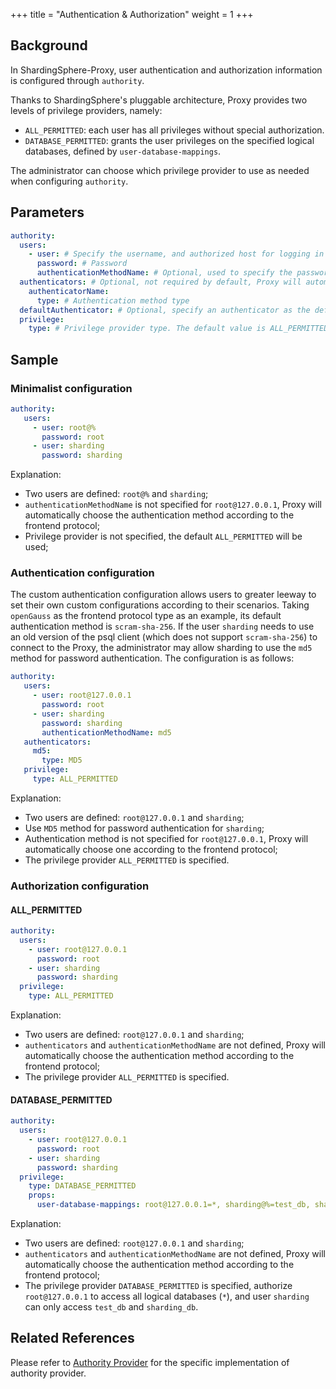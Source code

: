 +++
title = "Authentication & Authorization"
weight = 1
+++

## Background

In ShardingSphere-Proxy, user authentication and authorization information is configured through `authority`.

Thanks to ShardingSphere's pluggable architecture, Proxy provides two levels of privilege providers, namely: 

- `ALL_PERMITTED`: each user has all privileges without special authorization.
- `DATABASE_PERMITTED`: grants the user privileges on the specified logical databases, defined by `user-database-mappings`.

The administrator can choose which privilege provider to use as needed when configuring `authority`. 

## Parameters

```yaml
authority:
  users:
    - user: # Specify the username, and authorized host for logging in to the compute node. Format: <username>@<hostname>. When the hostname is % or an empty string, it indicates that the authorized host is not limited, username and hostname are case-insensitive
      password: # Password
      authenticationMethodName: # Optional, used to specify the password authentication method for the user
  authenticators: # Optional, not required by default, Proxy will automatically choose the authentication method according to the frontend protocol type
    authenticatorName:
      type: # Authentication method type
  defaultAuthenticator: # Optional, specify an authenticator as the default password authentication method
  privilege:
    type: # Privilege provider type. The default value is ALL_PERMITTED
```

## Sample

### Minimalist configuration

```yaml
authority:
   users:
     - user: root@%
       password: root
     - user: sharding
       password: sharding
```

Explanation:
- Two users are defined: `root@%` and `sharding`;
- `authenticationMethodName` is not specified for `root@127.0.0.1`, Proxy will automatically choose the authentication method according to the frontend protocol;
- Privilege provider is not specified, the default `ALL_PERMITTED` will be used;


### Authentication configuration

The custom authentication configuration allows users to greater leeway to set their own custom configurations according to their scenarios. 
Taking `openGauss` as the frontend protocol type as an example, its default authentication method is `scram-sha-256`.
If the user `sharding` needs to use an old version of the psql client (which does not support `scram-sha-256`) to connect to the Proxy, the administrator may allow sharding to use the `md5` method for password authentication.
The configuration is as follows:

```yaml
authority:
   users:
     - user: root@127.0.0.1
       password: root
     - user: sharding
       password: sharding
       authenticationMethodName: md5
   authenticators:
     md5:
       type: MD5
   privilege:
     type: ALL_PERMITTED
```

Explanation:
- Two users are defined: `root@127.0.0.1` and `sharding`;
- Use `MD5` method for password authentication for `sharding`;
- Authentication method is not specified for `root@127.0.0.1`, Proxy will automatically choose one according to the frontend protocol;
- The privilege provider `ALL_PERMITTED` is specified.

### Authorization configuration

#### ALL_PERMITTED

```yaml
authority:
  users:
    - user: root@127.0.0.1
      password: root
    - user: sharding
      password: sharding
  privilege:
    type: ALL_PERMITTED
```

Explanation:
- Two users are defined: `root@127.0.0.1` and `sharding`;
- `authenticators` and `authenticationMethodName` are not defined, Proxy will automatically choose the authentication method according to the frontend protocol;
- The privilege provider `ALL_PERMITTED` is specified.

#### DATABASE_PERMITTED

```yaml
authority:
  users:
    - user: root@127.0.0.1
      password: root
    - user: sharding
      password: sharding
  privilege:
    type: DATABASE_PERMITTED
    props:
      user-database-mappings: root@127.0.0.1=*, sharding@%=test_db, sharding@%=sharding_db
```

Explanation:
- Two users are defined: `root@127.0.0.1` and `sharding`;
- `authenticators` and `authenticationMethodName` are not defined, Proxy will automatically choose the authentication method according to the frontend protocol;
- The privilege provider `DATABASE_PERMITTED` is specified, authorize `root@127.0.0.1` to access all logical databases (`*`), and user `sharding` can only access `test_db` and `sharding_db`.

## Related References

Please refer to [Authority Provider](/en/user-manual/shardingsphere-proxy/yaml-config/authority/) for the specific implementation of authority provider.
